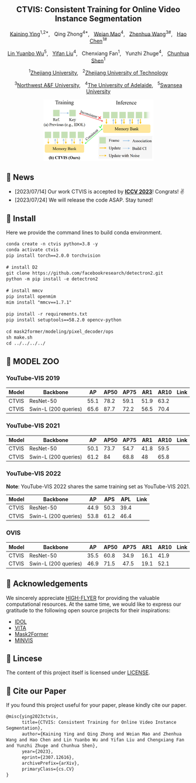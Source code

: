 <div align="center">

<h2>CTVIS: Consistent Training for Online Video Instance Segmentation</h2>

[Kaining Ying](https://kainingying.github.io/)<sup>1,2*</sup>, &nbsp; Qing Zhong<sup>4*</sup>, &nbsp; [Weian Mao](https://scholar.google.com/citations?user=Qu-QXTsAAAAJ)<sup>4</sup>, &nbsp; [Zhenhua Wang](https://cie.nwsuaf.edu.cn/szdw/fjs/2022110082/index.htm)<sup>3#</sup>, &nbsp; [Hao Chen](https://stan-haochen.github.io/)<sup>1#</sup>

[Lin Yuanbo Wu](https://sites.google.com/site/linwuuq/)<sup>5</sup>, &nbsp; [Yifan Liu](https://irfanicmll.github.io/)<sup>4</sup>, &nbsp; Chenxiang Fan<sup>1</sup>, &nbsp; Yunzhi Zhuge<sup>4</sup>, &nbsp; [Chunhua Shen](https://cshen.github.io/)<sup>1</sup>

<sup>1</sup>[Zhejiang University](https://github.com/aim-uofa), &nbsp; <sup>2</sup>[Zhejiang University of Technology](http://www.english.zjut.edu.cn/)

<sup>3</sup>[Northwest A&F University](https://en.nwsuaf.edu.cn/), &nbsp; <sup>4</sup>[The University of Adelaide](https://www.adelaide.edu.au/), &nbsp; <sup>5</sup>[Swansea University](https://en.nwsuaf.edu.cn/)

<img src="assets/teaser.jpg" width="300"/>

<!-- https://github.com/KainingYing/CTVIS/assets/42159793/25273241-6642-46b4-9a47-bd19beec6f68.mp4 -->
</div>

## 📰 News

- [2023/07/14] Our work CTVIS is accepted by [**ICCV 2023**](https://iccv2023.thecvf.com/)! Congrats! ✌️
- [2023/07/24] We will release the code ASAP. Stay tuned!

## 🔨 Install

Here we provide the command lines to build conda environment.
```shell
conda create -n ctvis python=3.8 -y 
conda activate ctvis
pip install torch==2.0.0 torchvision  

# install D2
git clone https://github.com/facebookresearch/detectron2.git
python -m pip install -e detectron2

# install mmcv
pip install openmim
mim install "mmcv==1.7.1"

pip install -r requirements.txt
pip install setuptools==58.2.0 opencv-python

cd mask2former/modeling/pixel_decoder/ops
sh make.sh
cd ../../../../
```

## 💽 MODEL ZOO

### YouTube-VIS 2019

| Model | Backbone             | AP   | AP50 | AP75 | AR1  | AR10 | Link |
| ----- | -------------------- | ---- | ---- | ---- | ---- | ---- | ---- |
| CTVIS | ResNet-50            | 55.1 | 78.2 | 59.1 | 51.9 | 63.2 |      |
| CTVIS | Swin-L (200 queries) | 65.6 | 87.7 | 72.2 | 56.5 | 70.4 |      |

### YouTube-VIS 2021

| Model | Backbone             | AP   | AP50 | AP75 | AR1  | AR10 | Link |
| ----- | -------------------- | ---- | ---- | ---- | ---- | ---- | ---- |
| CTVIS | ResNet-50            | 50.1 | 73.7 | 54.7 | 41.8 | 59.5 |      |
| CTVIS | Swin-L (200 queries) | 61.2 | 84   | 68.8 | 48   | 65.8 |      |

### YouTube-VIS 2022

**Note**: YouTube-VIS 2022 shares the same training set as YouTube-VIS 2021.

| Model | Backbone             | AP   | APS  | APL  | Link |
| ----- | -------------------- | ---- | ---- | ---- | ---- |
| CTVIS | ResNet-50            | 44.9 | 50.3 | 39.4 |      |
| CTVIS | Swin-L (200 queries) | 53.8 | 61.2 | 46.4 |      |

### OVIS

| Model | Backbone             | AP   | AP50 | AP75 | AR1  | AR10 | Link |
| ----- | -------------------- | ---- | ---- | ---- | ---- | ---- | ---- |
| CTVIS | ResNet-50            | 35.5 | 60.8 | 34.9 | 16.1 | 41.9 |      |
| CTVIS | Swin-L (200 queries) | 46.9 | 71.5 | 47.5 | 19.1 | 52.1 |      |


## 🫡 Acknowledgements

We sincerely appreciate [HIGH-FLYER](https://www.high-flyer.cn/) for providing the valuable computational resources. At the same time, we would like to express our gratitude to the following open source projects for their inspirations:

- [IDOL](https://github.com/wjf5203/VNext)
- [VITA](https://github.com/sukjunhwang/VITA)
- [Mask2Former](https://github.com/facebookresearch/Mask2Former)
- [MINVIS](https://github.com/NVlabs/MinVIS)

## 🪪 Lincese

The content of this project itself is licensed under [LICENSE](LICENSE).

## 📇 Cite our Paper

If you found this project useful for your paper, please kindly cite our paper.

```
@misc{ying2023ctvis,
      title={CTVIS: Consistent Training for Online Video Instance Segmentation}, 
      author={Kaining Ying and Qing Zhong and Weian Mao and Zhenhua Wang and Hao Chen and Lin Yuanbo Wu and Yifan Liu and Chengxiang Fan and Yunzhi Zhuge and Chunhua Shen},
      year={2023},
      eprint={2307.12616},
      archivePrefix={arXiv},
      primaryClass={cs.CV}
}
```
